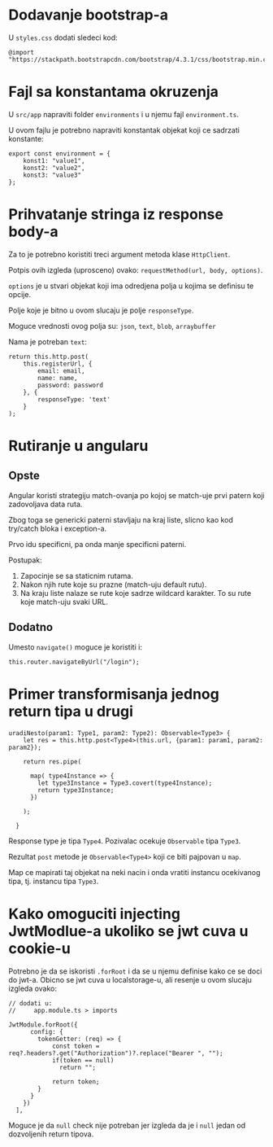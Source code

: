 
# Dodavanje bootstrap-a

U `styles.css` dodati sledeci kod:
```
@import "https://stackpath.bootstrapcdn.com/bootstrap/4.3.1/css/bootstrap.min.css"
```

# Fajl sa konstantama okruzenja

U `src/app` napraviti folder `environments` i u njemu fajl `environment.ts`.

U ovom fajlu je potrebno napraviti konstantak objekat koji ce sadrzati konstante:
```
export const environment = {
    konst1: "value1",
    konst2: "value2",
    konst3: "value3"
};
```

# Prihvatanje stringa iz response body-a

Za to je potrebno koristiti treci argument metoda klase `HttpClient`.

Potpis ovih izgleda (uprosceno) ovako: `requestMethod(url, body, options)`.

`options` je u stvari objekat koji ima odredjena polja u kojima se definisu te opcije.

Polje koje je bitno u ovom slucaju je polje `responseType`.

Moguce vrednosti ovog polja su: `json`, `text`, `blob`, `arraybuffer`

Nama je potreban `text`:
```
return this.http.post(
    this.registerUrl, {
        email: email, 
        name: name, 
        password: password
    }, { 
        responseType: 'text'
    }
);
```


# Rutiranje u angularu

## Opste

Angular koristi strategiju match-ovanja po kojoj se match-uje prvi patern koji
zadovoljava data ruta.

Zbog toga se genericki paterni stavljaju na kraj liste, slicno kao kod try/catch
bloka i exception-a.

Prvo idu specificni, pa onda manje specificni paterni.

Postupak:
1. Zapocinje se sa staticnim rutama.
2. Nakon njih rute koje su prazne (match-uju default rutu).
3. Na kraju liste nalaze se rute koje sadrze wildcard karakter. To su rute koje
   match-uju svaki URL.

## Dodatno

Umesto `navigate()` moguce je koristiti i:
```
this.router.navigateByUrl("/login");
```

# Primer transformisanja jednog return tipa u drugi
```
uradiNesto(param1: Type1, param2: Type2): Observable<Type3> {
    let res = this.http.post<Type4>(this.url, {param1: param1, param2: param2});
    
    return res.pipe( 
    
      map( type4Instance => {      
        let type3Instance = Type3.covert(type4Instance);
        return type3Instance;
      })
      
    );
    
  }
```

Response type je tipa `Type4`. Pozivalac ocekuje `Observable` tipa `Type3`.

Rezultat `post` metode je `Observable<Type4>` koji ce biti pajpovan u `map`.

Map ce mapirati taj objekat na neki nacin i onda vratiti instancu ocekivanog tipa,
tj. instancu tipa `Type3`.


# Kako omoguciti injecting JwtModlue-a ukoliko se jwt cuva u cookie-u

Potrebno je da se iskoristi `.forRoot` i da se u njemu definise kako ce se 
doci do jwt-a. Obicno se jwt cuva u localstorage-u, ali resenje u ovom slucaju
izgleda ovako:
```
// dodati u:
//     app.module.ts > imports

JwtModule.forRoot({
      config: {
        tokenGetter: (req) => {
            const token = req?.headers?.get("Authorization")?.replace("Bearer ", "");
            if(token == null)
              return "";

            return token;
        }
      }
    })
  ],
```

Moguce je da `null` check nije potreban jer izgleda da je i `null` jedan od dozvoljenih
return tipova.

